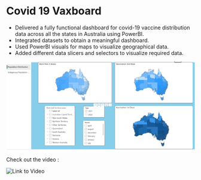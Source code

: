 # Covid 19 Vaxboard

- Delivered a fully functional dashboard for covid-19 vaccine distribution data across all the states in Australia using PowerBI.
- Integrated datasets to obtain a meaningful dashboard.
- Used PowerBI visuals for maps to visualize geographical data.
- Added different data slicers and selectors to visualize required data.

[![Vaxboard](thumbnail.PNG)](https://youtu.be/Jniyst3tSiA)

Check out the video :

![Link to Video](https://youtu.be/Jniyst3tSiA)
